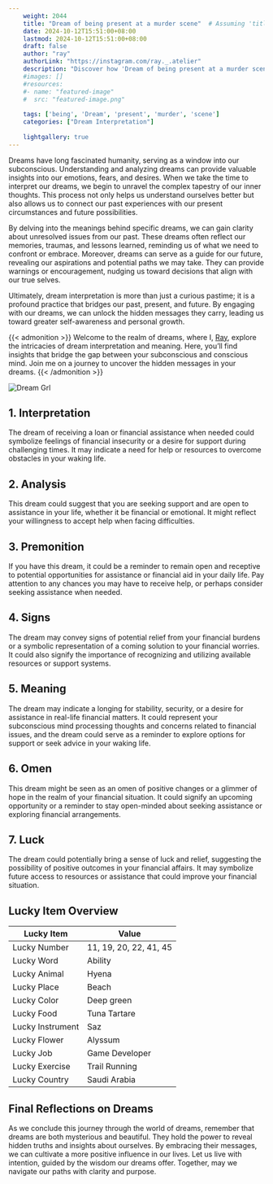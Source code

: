 ```yaml
---
    weight: 2044
    title: "Dream of being present at a murder scene"  # Assuming 'title' column exists
    date: 2024-10-12T15:51:00+08:00
    lastmod: 2024-10-12T15:51:00+08:00
    draft: false
    author: "ray"
    authorLink: "https://instagram.com/ray._.atelier"
    description: "Discover how 'Dream of being present at a murder scene' can interpret your future and uncover its significant meanings in your life."
    #images: []
    #resources:
    #- name: "featured-image"
    #  src: "featured-image.png"
    
    tags: ['being', 'Dream', 'present', 'murder', 'scene']
    categories: ["Dream Interpretation"]
    
    lightgallery: true
---
```

    
Dreams have long fascinated humanity, serving as a window into our subconscious. Understanding and analyzing dreams can provide valuable insights into our emotions, fears, and desires. When we take the time to interpret our dreams, we begin to unravel the complex tapestry of our inner thoughts. This process not only helps us understand ourselves better but also allows us to connect our past experiences with our present circumstances and future possibilities.

By delving into the meanings behind specific dreams, we can gain clarity about unresolved issues from our past. These dreams often reflect our memories, traumas, and lessons learned, reminding us of what we need to confront or embrace. Moreover, dreams can serve as a guide for our future, revealing our aspirations and potential paths we may take. They can provide warnings or encouragement, nudging us toward decisions that align with our true selves.

Ultimately, dream interpretation is more than just a curious pastime; it is a profound practice that bridges our past, present, and future. By engaging with our dreams, we can unlock the hidden messages they carry, leading us toward greater self-awareness and personal growth.

{{< admonition >}}
Welcome to the realm of dreams, where I, [Ray](https://instagram.com/ray._.atelier), explore the intricacies of dream interpretation and meaning. Here, you’ll find insights that bridge the gap between your subconscious and conscious mind. Join me on a journey to uncover the hidden messages in your dreams.
{{< /admonition >}}

![Dream Grl](https://cdn.pixabay.com/photo/2017/11/02/03/35/gothic-2910057_1280.jpg "Dream Grl")

## 1. Interpretation
 The dream of receiving a loan or financial assistance when needed could symbolize feelings of financial insecurity or a desire for support during challenging times. It may indicate a need for help or resources to overcome obstacles in your waking life.

## 2. Analysis
 This dream could suggest that you are seeking support and are open to assistance in your life, whether it be financial or emotional. It might reflect your willingness to accept help when facing difficulties.

## 3. Premonition
 If you have this dream, it could be a reminder to remain open and receptive to potential opportunities for assistance or financial aid in your daily life. Pay attention to any chances you may have to receive help, or perhaps consider seeking assistance when needed.

## 4. Signs
 The dream may convey signs of potential relief from your financial burdens or a symbolic representation of a coming solution to your financial worries. It could also signify the importance of recognizing and utilizing available resources or support systems.

## 5. Meaning
 The dream may indicate a longing for stability, security, or a desire for assistance in real-life financial matters. It could represent your subconscious mind processing thoughts and concerns related to financial issues, and the dream could serve as a reminder to explore options for support or seek advice in your waking life.

## 6. Omen
 This dream might be seen as an omen of positive changes or a glimmer of hope in the realm of your financial situation. It could signify an upcoming opportunity or a reminder to stay open-minded about seeking assistance or exploring financial arrangements.

## 7. Luck
 The dream could potentially bring a sense of luck and relief, suggesting the possibility of positive outcomes in your financial affairs. It may symbolize future access to resources or assistance that could improve your financial situation.

## Lucky Item Overview
| Lucky Item          | Value              |
|---------------|--------------------|
| Lucky Number        | 11, 19, 20, 22, 41, 45  |
| Lucky Word          | Ability |
| Lucky Animal        | Hyena |
| Lucky Place         | Beach     |
| Lucky Color         | Deep green     |
| Lucky Food          | Tuna Tartare      |
| Lucky Instrument    | Saz |
| Lucky Flower        | Alyssum    |
| Lucky Job           | Game Developer       |
| Lucky Exercise      | Trail Running  |
| Lucky Country       | Saudi Arabia    |


##  Final Reflections on Dreams

As we conclude this journey through the world of dreams, remember that dreams are both mysterious and beautiful. They hold the power to reveal hidden truths and insights about ourselves. By embracing their messages, we can cultivate a more positive influence in our lives. Let us live with intention, guided by the wisdom our dreams offer. Together, may we navigate our paths with clarity and purpose.
